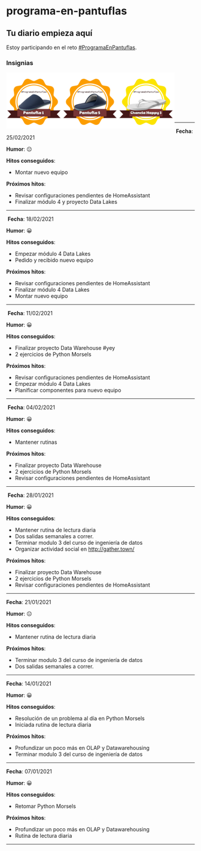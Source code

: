 # programa-en-pantuflas

## **Tu diario empieza aquí**

Estoy participando en el reto [#ProgramaEnPantuflas](https://github.com/delineas/reto-programa-en-pantuflas).

### Insignias
<!-- markdownlint-disable MD033-->
<img src="badges/programaenpantuflas-pantufla1.png" width="150" align="left">
<img src="badges/programaenpantuflas-pantufla5.png" width="150" align="left">
<img src="badges/programaenpantuflas-chanclahappy3.png" width="150" align="left">
<br><br><br><br><br><br><br>

---
​
**Fecha**: 25/02/2021

**Humor**: 😐

**Hitos conseguidos**:

- Montar nuevo equipo

**Próximos hitos**:

- Revisar configuraciones pendientes de HomeAssistant
- Finalizar módulo 4 y proyecto Data Lakes

---
​
**Fecha**: 18/02/2021

**Humor**: 😀

**Hitos conseguidos**:

- Empezar módulo 4 Data Lakes
- Pedido y recibido nuevo equipo

**Próximos hitos**:

- Revisar configuraciones pendientes de HomeAssistant
- Finalizar módulo 4 Data Lakes
- Montar nuevo equipo

---
​
**Fecha**: 11/02/2021

**Humor**: 😀

**Hitos conseguidos**:

- Finalizar proyecto Data Warehouse #yey
- 2 ejercicios de Python Morsels

**Próximos hitos**:

- Revisar configuraciones pendientes de HomeAssistant
- Empezar módulo 4 Data Lakes
- Planificar componentes para nuevo equipo

---
​
**Fecha**: 04/02/2021

**Humor**: 😀

**Hitos conseguidos**:

- Mantener rutinas

**Próximos hitos**:

- Finalizar proyecto Data Warehouse
- 2 ejercicios de Python Morsels
- Revisar configuraciones pendientes de HomeAssistant

---
​
**Fecha**: 28/01/2021

**Humor**: 😀

**Hitos conseguidos**:

- Mantener rutina de lectura diaria
- Dos salidas semanales a correr.
- Terminar modulo 3 del curso de ingeniería de datos
- Organizar actividad social en http://gather.town/

**Próximos hitos**:

- Finalizar proyecto Data Warehouse
- 2 ejercicios de Python Morsels
- Revisar configuraciones pendientes de HomeAssistant

---

**Fecha**: 21/01/2021

**Humor**: 😐

**Hitos conseguidos**:

- Mantener rutina de lectura diaria

**Próximos hitos**:

- Terminar modulo 3 del curso de ingeniería de datos
- Dos salidas semanales a correr.

---

**Fecha**: 14/01/2021

**Humor**: 😀

**Hitos conseguidos**:

- Resolución de un problema al día en Python Morsels
- Iniciada rutina de lectura diaria

**Próximos hitos**:

- Profundizar un poco más en OLAP y Datawarehousing
- Terminar modulo 3 del curso de ingeniería de datos

---

**Fecha**: 07/01/2021

**Humor**: 😀

**Hitos conseguidos**:

- Retomar Python Morsels

**Próximos hitos**:

- Profundizar un poco más en OLAP y Datawarehousing
- Rutina de lectura diaria

---
